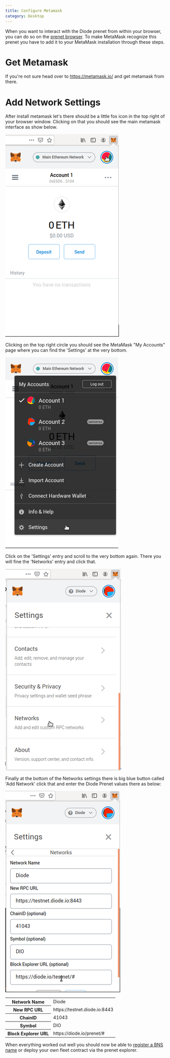 ```yaml
---
title: Configure Metamask
category: Desktop
---
```


When you want to interact with the Diode prenet from within your browser, you can do so on the <a href="https://diode.io/prenet">prenet browser</a>. To make MetaMask recognize this prenet you have to add it to your MetaMask installation through these steps.

# Get Metamask

If you're not sure head over to https://metamask.io/ and get metamask from there. 

# Add Network Settings

After install metamask let's there should be a little fox icon in the top right of your browser window. Clicking on that you should see the main metamask interface as show below.

!["MetaMask network start"](images/docs/metamask_start.png)

Clicking on the top right circle you should see the MetaMask "My Accounts" page where you can find the 'Settings' at the very bottom.

!["MetaMask network settings"](images/docs/metamask_settings.png)

Click on the 'Settings' entry and scroll to the very bottom again. There you will fine the 'Networks' entry and click that.

!["MetaMask networks"](images/docs/metamask_networks.png)

Finally at the bottom of the Networks settings there is big blue button called 'Add Network' click that and enter the Diode Prenet values there as below:

!["MetaMask diode settings"](images/docs/metamask_diode.png)

<table>
  <tr>
    <th>Network Name</th><td>Diode</td>
  </tr><tr>
    <th>New RPC URL</th><td>https://testnet.diode.io:8443</td>
  </tr><tr>
    <th>ChainID</th><td>41043</td>
  </tr><tr>
    <th>Symbol</th><td>DIO</td>
  </tr><tr>
    <th>Block Explorer URL</th><td>https://diode.io/prenet/#</td>
  </tr>
</table>

When everything worked out well you should now be able to [register a BNS name](/prenet/#/dns) or deploy your own fleet contract via the prenet explorer. 